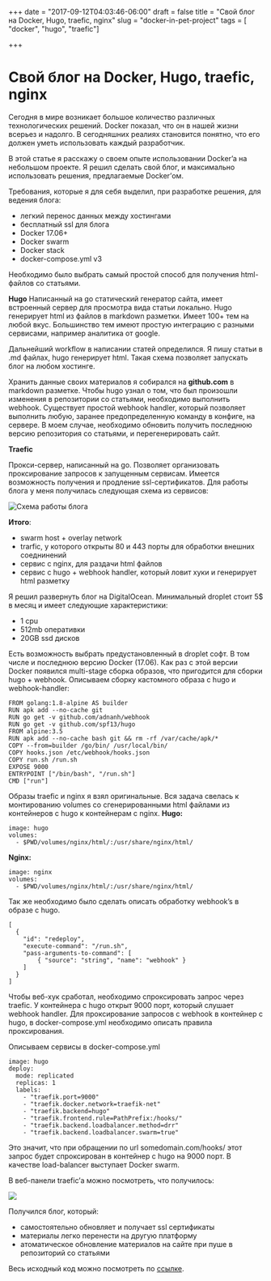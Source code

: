 +++
date = "2017-09-12T04:03:46-06:00"
draft = false
title = "Свой блог на Docker, Hugo, traefic, nginx"
slug = "docker-in-pet-project"
tags = [ "docker", "hugo", "traefic"]

+++
# Свой блог на Docker, Hugo, traefic, nginx

Сегодня в мире возникает большое количество различных технологических решений. Docker показал, что он в нашей жизни всерьез и надолго. В сегодняшних реалиях становится понятно, что его должен уметь использовать каждый разработчик.

В этой статье я расскажу о своем опыте использовании Docker’a на небольшом проекте. Я решил сделать свой блог, и максимально использовать решения, предлагаемые Docker’ом. 

Требования, которые я для себя выделил, при разработке решения, для ведения блога:

- легкий перенос данных между хостингами
- бесплатный ssl для блога
- Docker 17.06+
- Docker swarm
- Docker stack
- docker-compose.yml v3

Необходимо было выбрать самый простой способ для получения html-файлов со статьями. 

**Hugo**
Написанный на go статический генератор сайта, имеет встроенный сервер для просмотра вида статьи локально. Hugo генерирует html из файлов в markdown разметки. Имеет  100+ тем на любой вкус. Большинство тем имеют простую интеграцию с разными сервисами, например аналитика от google. 

Дальнейший workflow в написании статей определился. Я пишу статьи в .md файлах, hugo генерирует html. Такая схема позволяет запускать блог на любом хостинге.

Хранить данные своих материалов я собирался на **github.com** в markdown разметке. Чтобы hugo узнал о том, что был произошли изменения в репозитории со статьями, необходимо выполнить webhook. Существует простой webhook handler, который позволяет выполнить любую, заранее предопределенную  команду в конфиге, на сервере. В моем случае, необходимо обновить получить последнюю версию репозитория со статьями, и перегенерировать сайт.

**Traefic**

Прокси-сервер, написанный на go. Позволяет организовать проксирование запросов к запущенным сервисам. Имеется возможность получения и продление ssl-сертификатов.
Для работы блога у меня получилась следующая схема из сервисов:

![Схема работы блога](https://lh3.googleusercontent.com/w4n0OSxpa0DWcQvCcvjIVkXyPhVQNbbn01E8R_ANPf8_wHeOVnHd46l4oBgCh04cKiSeZZ6j_sYcUO8ERLhzW55j656pTuseKhzg-w4xUfsF6LgL01nQQQTUlg1dbldAmLUEJtCYrog)

**Итого**:

- swarm host + overlay network
- trarfic,  у которого открыты 80 и 443 порты для обработки внешних соеднинений
- сервис с nginx, для раздачи html файлов
- сервис с hugo + webhook handler, который ловит хуки и генерирует html разметку

Я решил развернуть блог на DigitalOcean. Минимальный droplet стоит 5$ в месяц и имеет следующие характеристики: 

- 1 cpu
- 512mb оперативки
- 20GB ssd дисков

Есть возможность выбрать предустановленный в droplet софт. В том числе и последнюю версию Docker (17.06). Как раз с этой версии Docker появился multi-stage сборка образов, что пригодится для сборки hugo + webhook. 
Описываем сборку кастомного образа с hugo и webhook-handler:

    FROM golang:1.8-alpine AS builder
    RUN apk add --no-cache git
    RUN go get -v github.com/adnanh/webhook
    RUN go get -v github.com/spf13/hugo
    FROM alpine:3.5
    RUN apk add --no-cache bash git && rm -rf /var/cache/apk/*
    COPY --from=builder /go/bin/ /usr/local/bin/
    COPY hooks.json /etc/webhook/hooks.json
    COPY run.sh /run.sh
    EXPOSE 9000
    ENTRYPOINT ["/bin/bash", "/run.sh"]
    CMD ["run"]

Образы traefic и nginx я взял оригинальные. Вся задача свелась к  монтированию volumes со сгенерированными html файлами из контейнеров с hugo к контейнерам с nginx.
**Hugo:**

    image: hugo
    volumes:
      - $PWD/volumes/nginx/html/:/usr/share/nginx/html/

**Nginx:**

    image: nginx
    volumes:
      - $PWD/volumes/nginx/html/:/usr/share/nginx/html/

Так же необходимо было сделать описать обработку webhook’s  в образе с hugo.  

    [
      {
        "id": "redeploy",
        "execute-command": "/run.sh",
        "pass-arguments-to-command": [
            { "source": "string", "name": "webhook" }
        ]
      }
    ]

Чтобы веб-хук сработал, необходимо спроксировать запрос через traefic. У контейнера с hugo открыт 9000 порт, который слушает webhook handler. Для проксирование запросов с webhook в контейнер с hugo, в docker-compose.yml необходимо описать правила проксирования.

Описываем сервисы в docker-compose.yml

```nginx
image: hugo
deploy:
  mode: replicated
  replicas: 1
  labels:
    - "traefik.port=9000"
    - "traefik.docker.network=traefik-net"
    - "traefik.backend=hugo"
    - "traefik.frontend.rule=PathPrefix:/hooks/"
    - "traefik.backend.loadbalancer.method=drr"
    - "traefik.backend.loadbalancer.swarm=true"
```

Это значит, что при обращении по url somedomain.com/hooks/ этот запрос будет спроксирован в контейнер с hugo на 9000 порт. В качестве load-balancer выступает Docker swarm.
 
 В веб-панели traefic’а можно посмотреть, что получилось:

![](https://d2mxuefqeaa7sj.cloudfront.net/s_3030C2C7484341CCE62F6E9735610BB0C233511BADFB1760C4E859BFBD71ED13_1503826014825_image.png)


Получился блог, который:

- самостоятельно обновляет и получает ssl сертификаты
- материалы легко перенести на другую платформу
- атоматическое обновление материалов на сайте при пуше в репозиторий со статьями

Весь исходный код можно посмотреть по [ссылке](https://github.com/d2one/docker-blog/).

